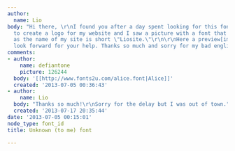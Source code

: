 ```yaml
---
author:
  name: Lio
body: "Hi there, \r\nI found you after a day spent looking for this font.\r\nI'm trying
  to create a logo for my website and I saw a picture with a font that I would use
  as the name of my site is short \"Liosite.\"\r\n\r\nHere a preview[img:sites/default/files/old-images/2013-07-04_18_3520.png]\r\n\r\nI
  look forward for your help. Thanks so much and sorry for my bad english\r\n\r\nlio"
comments:
- author:
    name: defiantone
    picture: 126244
  body: '[[http://www.fonts2u.com/alice.font|Alice]]'
  created: '2013-07-05 00:36:43'
- author:
    name: Lio
  body: "Thanks so much!\r\nSorry for the delay but I was out of town."
  created: '2013-07-17 20:35:44'
date: '2013-07-05 00:15:01'
node_type: font_id
title: Unknown (to me) font

---
```

